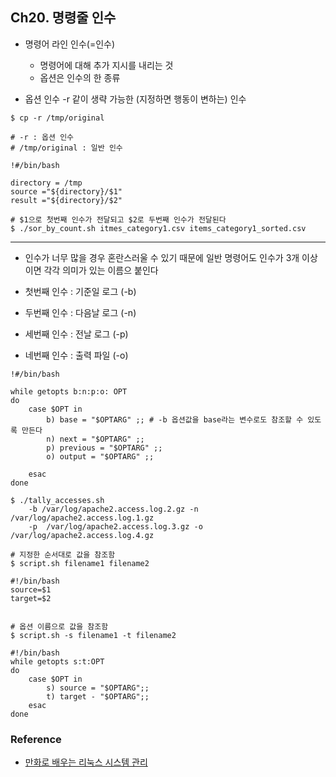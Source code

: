 
## Ch20. 명령줄 인수

- 명령어 라인 인수(=인수)
    - 명령어에 대해 추가 지시를 내리는 것
    - 옵션은 인수의 한 종류
    
    
- 옵션 인수
    -r 같이 생략 가능한 (지정하면 행동이 변하는) 인수
    

```
$ cp -r /tmp/original

# -r : 옵션 인수
# /tmp/original : 일반 인수 
```

```
!#/bin/bash

directory = /tmp
source ="${directory}/$1"
result ="${directory}/$2"

```

```
# $1으로 첫번째 인수가 전달되고 $2로 두번째 인수가 전달된다 
$ ./sor_by_count.sh itmes_category1.csv items_category1_sorted.csv

```

<hr>

- 인수가 너무 많을 경우 혼란스러울 수 있기 때문에 일반 명령어도 인수가 3개 이상이면 각각 의미가 있는 이름으 붙인다 


- 첫번째 인수 : 기준일 로그 (-b)
- 두번째 인수 : 다음날 로그 (-n)
- 세번째 인수 : 전날 로그 (-p)
- 네번째 인수 : 출력 파일 (-o)

```
!#/bin/bash

while getopts b:n:p:o: OPT
do 
    case $OPT in
        b) base = "$OPTARG" ;; # -b 옵션값을 base라는 변수로도 참조할 수 있도록 만든다
        n) next = "$OPTARG" ;;
        p) previous = "$OPTARG" ;;
        o) output = "$OPTARG" ;;
        
    esac
done
```

```
$ ./tally_accesses.sh 
    -b /var/log/apache2.access.log.2.gz -n /var/log/apache2.access.log.1.gz  
    -p  /var/log/apache2.access.log.3.gz -o /var/log/apache2.access.log.4.gz    

```

```
# 지정한 순서대로 값을 참조함
$ script.sh filename1 filename2

#!/bin/bash
source=$1
target=$2


# 옵션 이름으로 값을 참조함
$ script.sh -s filename1 -t filename2

#!/bin/bash
while getopts s:t:OPT
do
    case $OPT in
        s) source = "$OPTARG";;
        t) target - "$OPTARG";;
    esac
done
```
### Reference
  - [만화로 배우는 리눅스 시스템 관리](http://www.yes24.com/Product/Goods/32402055?Acode=101)
